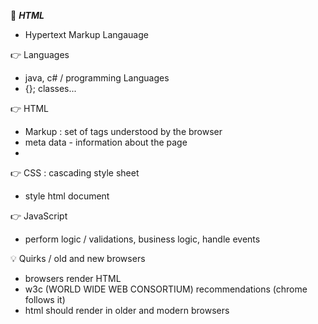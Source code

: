 :beginner: _**HTML**_  

- Hypertext Markup Langauage

:point_right: Languages

- java, c# / programming Languages
- {}; classes...

:point_right: HTML  

- Markup : set of tags understood by the browser
- meta data - information about the page
- 
:point_right: CSS : cascading style sheet  
- style html document

:point_right: JavaScript  
- perform logic / validations, business logic, handle events

:bulb: Quirks / old and new browsers

- browsers render HTML
- w3c (WORLD WIDE WEB CONSORTIUM) recommendations (chrome follows it)
- html should render in older and modern browsers
